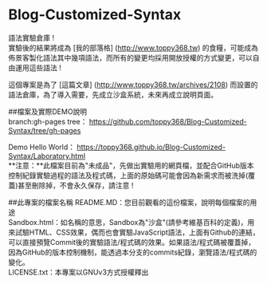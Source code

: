 # Blog-Customized-Syntax
語法實驗倉庫 !  
實驗後的結果將成為 [我的部落格] (http://www.toppy368.tw) 的食糧，可能成為佈景客製化語法其中幾項語法，而所有的變更均採用開放授權的方式變更，可以自由運用這些語法 !  

這個專案是為了 [這篇文章] (http://www.toppy368.tw/archives/2108) 而設置的語法倉庫，為了導入需要，先成立沙盒系統，未來再成立說明頁面。  


##檔案及實際DEMO說明  
branch:gh-pages tree：
https://github.com/toppy368/Blog-Customized-Syntax/tree/gh-pages

Demo Hello World：
https://toppy368.github.io/Blog-Customized-Syntax/Laboratory.html  
**注意：**此檔案目前為"未成品"，先做出實驗用的網頁檔，並配合GitHub版本控制紀錄實驗過程的語法及程式碼，上面的原始碼可能會因為新需求而被洗掉(覆蓋)甚至刪除掉，不會永久保存，請注意 ! 

##此專案的檔案名稱
README.MD：您目前觀看的這份檔案，說明每個檔案的用途  
Sandbox.html：如名稱的意思，Sandbox為"沙盒"(請參考維基百科的定義)，用來試驗HTML、CSS效果，偶而也會實驗JavaScript語法，上面有Github的連結，可以直接預覽Commit後的實驗語法/程式碼的效果。如果語法/程式碼被覆蓋掉，因為GitHub的版本控制機制，能透過本分支的commits紀錄，瀏覽語法/程式碼的變化。  
LICENSE.txt：本專案以GNUv3方式授權釋出